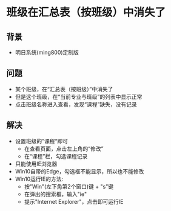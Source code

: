 # 班级在汇总表（按班级）中消失了

## 背景
* 明日系统(ming800)定制版

## 问题
* 某个班级，在“汇总表（按班级）”中消失了
* 但是这个班级，在“当前专业与班级”的列表中显示正常
* 点击班级名称进入查看，发现“课程”缺失，没有记录

## 解决
* 设置班级的”课程“即可
  * 在查看页面，点击左上角的“修改”
  * 在“课程”栏，勾选课程记录
* 只能使用IE浏览器
* Win10自带的Edge，勾选框不能显示，所以也不能修改
* Win10运行IE的方法:
  * 按"Win"(左下角第2个窗口)键 + "s"键
  * 在弹出的搜索框，输入"ie"
  * 提示"Internet Explorer"，点击即可运行IE
